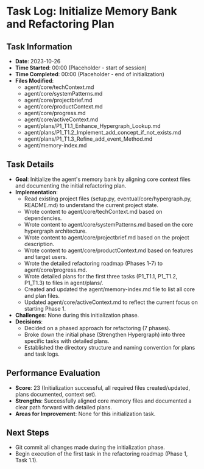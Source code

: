 # Task Log: Initialize Memory Bank and Refactoring Plan

## Task Information
- **Date**: 2023-10-26
- **Time Started**: 00:00 (Placeholder - start of session)
- **Time Completed**: 00:00 (Placeholder - end of initialization)
- **Files Modified**:
    - agent/core/techContext.md
    - agent/core/systemPatterns.md
    - agent/core/projectbrief.md
    - agent/core/productContext.md
    - agent/core/progress.md
    - agent/core/activeContext.md
    - agent/plans/P1_T1.1_Enhance_Hypergraph_Lookup.md
    - agent/plans/P1_T1.2_Implement_add_concept_if_not_exists.md
    - agent/plans/P1_T1.3_Refine_add_event_Method.md
    - agent/memory-index.md

## Task Details
- **Goal**: Initialize the agent's memory bank by aligning core context files and documenting the initial refactoring plan.
- **Implementation**:
    - Read existing project files (setup.py, eventual/core/hypergraph.py, README.md) to understand the current project state.
    - Wrote content to agent/core/techContext.md based on dependencies.
    - Wrote content to agent/core/systemPatterns.md based on the core hypergraph architecture.
    - Wrote content to agent/core/projectbrief.md based on the project description.
    - Wrote content to agent/core/productContext.md based on features and target users.
    - Wrote the detailed refactoring roadmap (Phases 1-7) to agent/core/progress.md.
    - Wrote detailed plans for the first three tasks (P1_T1.1, P1_T1.2, P1_T1.3) to files in agent/plans/.
    - Created and updated the agent/memory-index.md file to list all core and plan files.
    - Updated agent/core/activeContext.md to reflect the current focus on starting Phase 1.
- **Challenges**: None during this initialization phase.
- **Decisions**:
    - Decided on a phased approach for refactoring (7 phases).
    - Broke down the initial phase (Strengthen Hypergraph) into three specific tasks with detailed plans.
    - Established the directory structure and naming convention for plans and task logs.

## Performance Evaluation
- **Score**: 23 (Initialization successful, all required files created/updated, plans documented, context set).
- **Strengths**: Successfully aligned core memory files and documented a clear path forward with detailed plans.
- **Areas for Improvement**: None for this initialization task.

## Next Steps
- Git commit all changes made during the initialization phase.
- Begin execution of the first task in the refactoring roadmap (Phase 1, Task 1.1).
